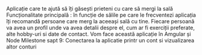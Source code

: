 Aplicație care te ajută să îți găsești prieteni cu care să mergi la sală
Funcționalitate principală : în funcție de sălile pe care le frecventezi aplicația îți recomandă persoane care merg la aceeași sală cu tine.
Fiecare persoană va avea un profil unde va avea detalii despre el, cum ar fi exerciții preferate, alte hobby-uri si date de contact.
Vom face această aplicație în Amgular și Node
Milestone sapt 9: Conectarea la aplicatie printr un cont si vizualizarea altor conturi
